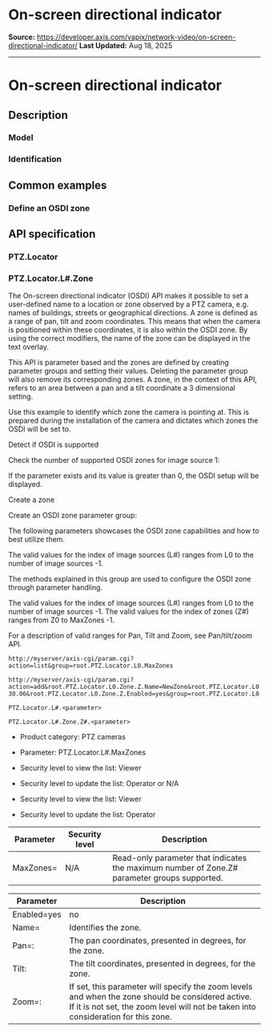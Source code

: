 # On-screen directional indicator

**Source:** https://developer.axis.com/vapix/network-video/on-screen-directional-indicator/
**Last Updated:** Aug 18, 2025

---

# On-screen directional indicator

## Description​

### Model​

### Identification​

## Common examples​

### Define an OSDI zone​

## API specification​

### PTZ.Locator​

### PTZ.Locator.L#.Zone​

The On-screen directional indicator (OSDI) API makes it possible to set a user-defined name to a location or zone observed by a PTZ camera, e.g. names of buildings, streets or geographical directions. A zone is defined as a range of pan, tilt and zoom coordinates. This means that when the camera is positioned within these coordinates, it is also within the OSDI zone. By using the correct modifiers, the name of the zone can be displayed in the text overlay.

This API is parameter based and the zones are defined by creating parameter groups and setting their values. Deleting the parameter group will also remove its corresponding zones. A zone, in the context of this API, refers to an area between a pan and a tilt coordinate a 3 dimensional setting.

Use this example to identify which zone the camera is pointing at. This is prepared during the installation of the camera and dictates which zones the OSDI will be set to.

Detect if OSDI is supported

Check the number of supported OSDI zones for image source 1:

If the parameter exists and its value is greater than 0, the OSDI setup will be displayed.

Create a zone

Create an OSDI zone parameter group:

The following parameters showcases the OSDI zone capabilities and how to best utilize them.

The valid values for the index of image sources (L#) ranges from L0 to the number of image sources -1.

The methods explained in this group are used to configure the OSDI zone through parameter handling.

The valid values for the index of image sources (L#) ranges from L0 to the number of image sources -1. The valid values for the index of zones (Z#) ranges from Z0 to MaxZones -1.

For a description of valid ranges for Pan, Tilt and Zoom, see Pan/tilt/zoom API.

```
http://myserver/axis-cgi/param.cgi?action=list&group=root.PTZ.Locator.L0.MaxZones
```

```
http://myserver/axis-cgi/param.cgi?action=add&root.PTZ.Locator.L0.Zone.Z.Name=NewZone&root.PTZ.Locator.L0.Zone.Z.Pan=0.06%3A29.54&root.PTZ.Locator.L0.Zone.Z.Tilt=-44.99%3A-30.06&root.PTZ.Locator.L0.Zone.Z.Enabled=yes&group=root.PTZ.Locator.L0.Zone&template=ptzlocator
```

```
PTZ.Locator.L#.<parameter>
```

```
PTZ.Locator.L#.Zone.Z#.<parameter>
```

- Product category: PTZ cameras
- Parameter: PTZ.Locator.L#.MaxZones

- Security level to view the list: Viewer
- Security level to update the list: Operator or N/A

- Security level to view the list: Viewer
- Security level to update the list: Operator

| Parameter | Security level | Description |
| --- | --- | --- |
| MaxZones=<integer> | N/A | Read-only parameter that indicates the maximum number of Zone.Z# parameter groups supported. |

| Parameter | Description |
| --- | --- |
| Enabled=yes | no | Determines if the zone is currently used. |
| Name=<string> | Identifies the zone. |
| Pan=<float>:<float> | The pan coordinates, presented in degrees, for the zone. |
| Tilt<float>:<float> | The tilt coordinates, presented in degrees, for the zone. |
| Zoom=<unsigned integer>:<unsigned integer> | If set, this parameter will specify the zoom levels and when the zone should be considered active. If it is not set, the zoom level will not be taken into consideration for this zone. |

